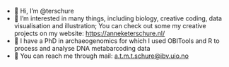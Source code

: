 - 👋 Hi, I’m @terschure 
- 👀 I’m interested in many things, including biology, creative coding, data visualisation and illustration; You can check out some my creative projects on my website: https://anneketerschure.nl/
- 🌱 I have a PhD in archaeogenomics for which I used OBITools and R to process and analyse DNA metabarcoding data
- :e-mail: You can reach me through mail: a.t.m.t.schure@ibv.uio.no

<!---
terschure/terschure is a ✨ special ✨ repository because its `README.md` (this file) appears on your GitHub profile.
You can click the Preview link to take a look at your changes.
--->
